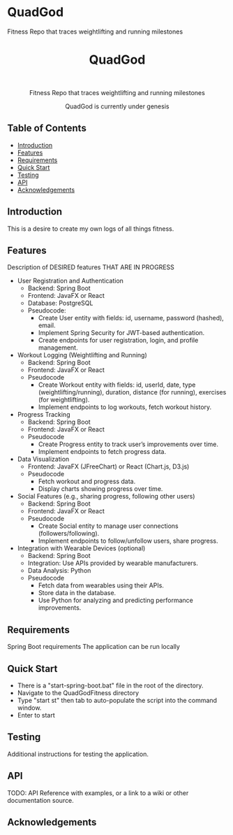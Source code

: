 # QuadGod
Fitness Repo that traces weightlifting and running milestones

<h1 align="center"> QuadGod </h1> <br>

<p align="center">
    Fitness Repo that traces weightlifting and running milestones

<p align="center"> 
  QuadGod is currently under genesis 
</p>

## Table of Contents

- [Introduction](#introduction)
- [Features](#features)
- [Requirements](#requirements)
- [Quick Start](#quick-start)
- [Testing](#testing)
- [API](#requirements)
- [Acknowledgements](#acknowledgements)

## Introduction

This is a desire to create my own logs of all things fitness.

## Features
Description of DESIRED features THAT ARE IN PROGRESS

* User Registration and Authentication
    * Backend: Spring Boot
    * Frontend: JavaFX or React
    * Database: PostgreSQL
    * Pseudocode: 
        * Create User entity with fields: id, username, password (hashed), email.
        * Implement Spring Security for JWT-based authentication.
        * Create endpoints for user registration, login, and profile management.
* Workout Logging (Weightlifting and Running)
    * Backend: Spring Boot
    * Frontend: JavaFX or React
    * Pseudocode
        * Create Workout entity with fields: id, userId, date, type (weightlifting/running), duration, distance (for running), exercises (for weightlifting).
        * Implement endpoints to log workouts, fetch workout history.
* Progress Tracking
    * Backend: Spring Boot
    * Frontend: JavaFX or React
    * Pseudocode
        * Create Progress entity to track user’s improvements over time.
        * Implement endpoints to fetch progress data.
* Data Visualization
    * Frontend: JavaFX (JFreeChart) or React (Chart.js, D3.js)
    * Pseudocode
        * Fetch workout and progress data.
        * Display charts showing progress over time.
* Social Features (e.g., sharing progress, following other users)
    * Backend: Spring Boot
    * Frontend: JavaFX or React
    * Pseudocode
        * Create Social entity to manage user connections (followers/following).
        * Implement endpoints to follow/unfollow users, share progress.
* Integration with Wearable Devices (optional)
    * Backend: Spring Boot
    * Integration: Use APIs provided by wearable manufacturers.
    * Data Analysis: Python
    * Pseudocode
        * Fetch data from wearables using their APIs.
        * Store data in the database.
        * Use Python for analyzing and predicting performance improvements.


## Requirements
Spring Boot requirements
The application can be run locally

## Quick Start
- There is a "start-spring-boot.bat" file in the root of the directory.
- Navigate to the QuadGodFitness directory
- Type "start st" then tab to auto-populate the script into the command window.
- Enter to start

## Testing
Additional instructions for testing the application.

## API
TODO: API Reference with examples, or a link to a wiki or other documentation source.

## Acknowledgements

